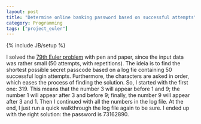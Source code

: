```yaml
---
layout: post
title: "Determine online banking password based on successful attempts"
category: Programming
tags: ["project_euler"]
---
```

{% include JB/setup %}

I solved the [79th Euler problem](http://projecteuler.net/index.php?section=problems&id=79) with pen
and paper, since the input data was rather small (50 attempts, with
repetitions). The ideia is to find the shortest possible secret passcode based
on a log fie containing 50 successful login attempts. Furthermore, the
characters are asked in order, which eases the process of finding the
solution. So, I started with the first one: 319. This means that the number 3
will appear before 1 and 9; the number 1 will appear after 3 and before 9;
finally, the number 9 will appear after 3 and 1. Then I continued with all the
numbers in the log file. At the end, I just run a quick walkthrough the log
file again to be sure. I ended up with the right solution: the password is
73162890.

